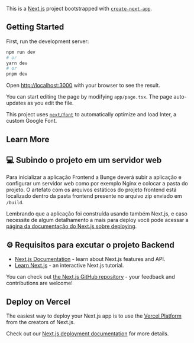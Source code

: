 This is a [Next.js](https://nextjs.org/) project bootstrapped with [`create-next-app`](https://github.com/vercel/next.js/tree/canary/packages/create-next-app).

## Getting Started

First, run the development server:

```bash
npm run dev
# or
yarn dev
# or
pnpm dev
```

Open [http://localhost:3000](http://localhost:3000) with your browser to see the result.

You can start editing the page by modifying `app/page.tsx`. The page auto-updates as you edit the file.

This project uses [`next/font`](https://nextjs.org/docs/basic-features/font-optimization) to automatically optimize and load Inter, a custom Google Font.

## Learn More

## 💻️ Subindo o projeto em um servidor web
Para inicializar a aplicação Frontend a Bunge deverá subir a aplicação e configurar um servidor web como por exemplo Nginx e colocar a pasta do projeto. O artefato com os arquivos estáticos do projeto frontend está localizado dentro da pasta frontend presente no arquivo zip enviado em `/build`.

Lembrando que a aplicação foi construída usando também Next.js, e caso necessite de algum detalhamento a mais para deploy você pode acessar a [página da documentação do Next.js sobre deploying](https://nextjs.org/docs/pages/building-your-application/deploying/static-exports).

## ⚙️ Requisitos para excutar o projeto Backend

- [Next.js Documentation](https://nextjs.org/docs) - learn about Next.js features and API.
- [Learn Next.js](https://nextjs.org/learn) - an interactive Next.js tutorial.

You can check out [the Next.js GitHub repository](https://github.com/vercel/next.js/) - your feedback and contributions are welcome!

## Deploy on Vercel

The easiest way to deploy your Next.js app is to use the [Vercel Platform](https://vercel.com/new?utm_medium=default-template&filter=next.js&utm_source=create-next-app&utm_campaign=create-next-app-readme) from the creators of Next.js.

Check out our [Next.js deployment documentation](https://nextjs.org/docs/deployment) for more details.
